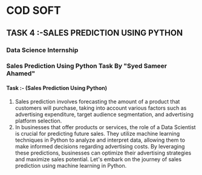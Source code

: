 # COD SOFT
## TASK 4 :-SALES PREDICTION USING PYTHON
### Data Science Internship 
### Sales Prediction Using Python Task By "Syed Sameer Ahamed"
#### Task :- (Sales Prediction Using Python)
1. Sales prediction involves forecasting the amount of a product that customers will purchase, taking into account various factors such as advertising expenditure, target audience segmentation, and advertising platform selection.
2. In businesses that offer products or services, the role of a Data Scientist is crucial for predicting future sales. They utilize machine learning techniques in Python to analyze and interpret data, allowing them to make informed decisions regarding advertising costs. By
leveraging these predictions, businesses can optimize their advertising strategies and maximize sales potential. Let's embark on the journey of sales prediction using machine learning in Python.
